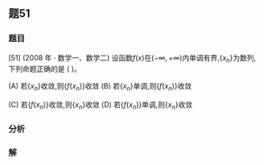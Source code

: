 ## 题51
### 题目
[51] (2008 年 · 数学一、数学二) 设函数$f( x)$在$( {-\infty , + \infty })$内单调有界,$\{  {x}_{n}\}$为数列,下列命题正确的是 ( )。

(A) 若$\{  {x}_{n}\}$收敛,则$\{  {f( {x}_{n}) }\}$收敛 (B) 若$\{  {x}_{n}\}$单调,则$\{  {f( {x}_{n}) }\}$收敛

(C) 若$\{  {f( {x}_{n}) }\}$收敛,则$\{  {x}_{n}\}$收敛 (D) 若$\{  {f( {x}_{n}) }\}$单调,则$\{  {x}_{n}\}$收敛
### 分析

### 解